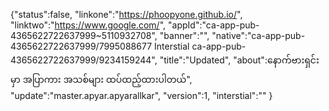 {"status":false,
"linkone":"https://phoopyone.github.io/",
"linktwo":"https://www.google.com/",
"appId":"ca-app-pub-4365622722637999~5110932708",
"banner":"",
"native":"ca-app-pub-4365622722637999/7995088677 Interstial ca-app-pub-4365622722637999/9234159244",
"title":"Updated",
"about":နောက်ဗားရှင်းမှာ အပြာကား အသစ်များ ထပ်ထည့်ထားပါတယ်",
"update":"master.apyar.apyarallkar",
"version":1,
"interstial":""
}
